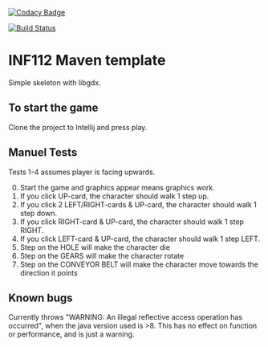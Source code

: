 [![Codacy Badge](https://api.codacy.com/project/badge/Grade/5c80f564765f4fd6a556adad72cfded7)](https://www.codacy.com/gh/inf112-v20/teen_titans?utm_source=github.com&amp;utm_medium=referral&amp;utm_content=inf112-v20/teen_titans&amp;utm_campaign=Badge_Grade)

[![Build Status](https://travis-ci.com/inf112-v20/teen_titans.svg?branch=master)](https://travis-ci.com/inf112-v20/teen_titans)

# INF112 Maven template 
Simple skeleton with libgdx. 

## To start the game
Clone the project to Intellij and press play.

## Manuel Tests
Tests 1-4 assumes player is facing upwards.

0. Start the game and graphics appear means graphics work.
1. If you click UP-card, the character should walk 1 step up.
2. If you click 2 LEFT/RIGHT-cards & UP-card, the character should walk 1 step down.
3. If you click RIGHT-card & UP-card, the character should walk 1 step RIGHT.
4. If you click LEFT-card & UP-card, the character should walk 1 step LEFT.
5. Step on the HOLE will make the character die
6. Step on the GEARS will make the character rotate
7. Step on the CONVEYOR BELT will make the character move towards the direction it points


## Known bugs
Currently throws "WARNING: An illegal reflective access operation has occurred", 
when the java version used is >8. This has no effect on function or performance, and is just a warning.







